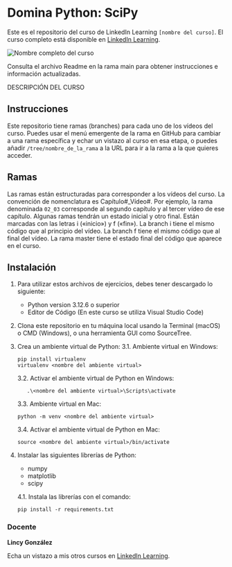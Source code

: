 # Domina Python: SciPy

Este es el repositorio del curso de LinkedIn Learning `[nombre del curso]`. El curso completo está disponible en [LinkedIn Learning][lil-course-url].

![Nombre completo del curso][lil-thumbnail-url]

Consulta el archivo Readme en la rama main para obtener instrucciones e información actualizadas.

DESCRIPCIÓN DEL CURSO

## Instrucciones

Este repositorio tiene ramas (branches) para cada uno de los vídeos del curso. Puedes usar el menú emergente de la rama en GitHub para cambiar a una rama específica y echar un vistazo al curso en esa etapa, o puedes añadir `/tree/nombre_de_la_rama` a la URL para ir a la rama a la que quieres acceder.

## Ramas

Las ramas están estructuradas para corresponder a los vídeos del curso. La convención de nomenclatura es Capítulo#_Vídeo#. Por ejemplo, la rama denominada `02_03` corresponde al segundo capítulo y al tercer vídeo de ese capítulo. Algunas ramas tendrán un estado inicial y otro final. Están marcadas con las letras i («inicio») y f («fin»). La branch i tiene el mismo código que al principio del vídeo. La branch f tiene el mismo código que al final del vídeo. La rama master tiene el estado final del código que aparece en el curso.

## Instalación

1. Para utilizar estos archivos de ejercicios, debes tener descargado lo siguiente:
   - Python version 3.12.6 o superior
   - Editor de Código (En este curso se utiliza Visual Studio Code)

2. Clona este repositorio en tu máquina local usando la Terminal (macOS) o CMD (Windows), o una herramienta GUI como SourceTree.
3. Crea un ambiente virtual de Python:
   3.1. Ambiente virtual en Windows:

      ```text
      pip install virtualenv
      virtualenv <nombre del ambiente virtual>
      ```

   3.2. Activar el ambiente virtual de Python en Windows:

   ```text
      .\<nombre del ambiente virtual>\Scripts\activate
      ```

   3.3. Ambiente virtual en Mac:

      ```text
      python -m venv <nombre del ambiente virtual>
      ```

   3.4. Activar el ambiente virtual de Python en Mac:

      ```text
      source <nombre del ambiente virtual>/bin/activate
      ```

4. Instalar las siguientes librerías de Python:
   - numpy
   - matplotlib
   - scipy

   4.1. Instala las librerías con el comando:

      ```text
      pip install -r requirements.txt
      ```

### Docente

**Lincy González**

Echa un vistazo a mis otros cursos en [LinkedIn Learning](https://www.linkedin.com/learning/instructors/lincy-gonzalez-rojas).

[lil-course-url]: https://www.linkedin.com
[lil-thumbnail-url]: https:

